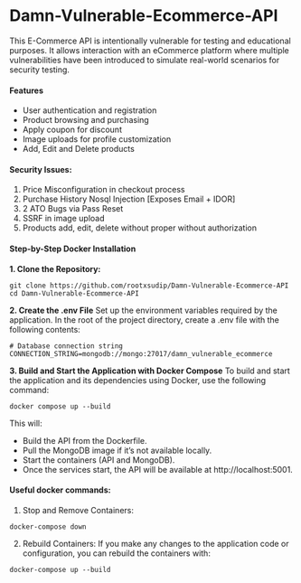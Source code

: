 # Damn-Vulnerable-Ecommerce-API
This E-Commerce API is intentionally vulnerable for testing and educational purposes. It allows interaction with an eCommerce platform where multiple vulnerabilities have been introduced to simulate real-world scenarios for security testing.
#### Features
* User authentication and registration
* Product browsing and purchasing
* Apply coupon for discount
* Image uploads for profile customization
* Add, Edit and Delete products

#### Security Issues:
1. Price Misconfiguration in checkout process
2. Purchase History Nosql Injection [Exposes Email + IDOR]
3. 2 ATO Bugs via Pass Reset
4. SSRF in image upload
5. Products add, edit, delete without proper without authorization

#### Step-by-Step Docker Installation
**1. Clone the Repository:**
```
git clone https://github.com/rootxsudip/Damn-Vulnerable-Ecommerce-API
cd Damn-Vulnerable-Ecommerce-API
```
**2. Create the .env File**
Set up the environment variables required by the application. In the root of the project directory, create a .env file with the following contents:
```
# Database connection string
CONNECTION_STRING=mongodb://mongo:27017/damn_vulnerable_ecommerce
```
**3. Build and Start the Application with Docker Compose**
To build and start the application and its dependencies using Docker, use the following command:
```
docker compose up --build
```
This will:
* Build the API from the Dockerfile.
* Pull the MongoDB image if it’s not available locally.
* Start the containers (API and MongoDB).
* Once the services start, the API will be available at http://localhost:5001.

#### Useful docker commands:
1. Stop and Remove Containers:
```
docker-compose down
```
2. Rebuild Containers:
If you make any changes to the application code or configuration, you can rebuild the containers with:
```
docker-compose up --build
```